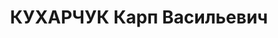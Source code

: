 ---
title: КУХАРЧУК Карп Васильевич
description: 'Род. в 1901, Каменец-Подол. р-н, с. Лясковцы, член ВКП(б) с 1930 по
  1937. Зав.райфинотделом Миньковского райисполкома Каменец-Под.обл.

  Обв. по ст. 54-7, 8, 11 УК УССР. Приговор: ВК ВС СССР, 27.12.1937 – ВМН с конфискацией
  имущества.

  Реабилитирован ВК ВС СССР 25.06.1957'
---